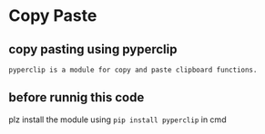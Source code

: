# Copy Paste

## copy pasting using pyperclip
`pyperclip is a module for copy and paste clipboard functions.`

## before runnig this code 
plz install the module using 
`pip install pyperclip` 
in cmd
